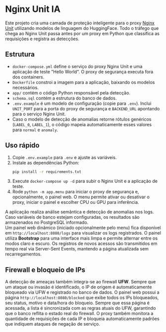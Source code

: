# Nginx Unit IA

Este projeto cria uma camada de proteção inteligente para o proxy [Nginx Unit](https://unit.nginx.org/) utilizando modelos de linguagem do HuggingFace. Todo o tráfego que chega ao Nginx Unit passa antes por um proxy em Python que classifica as requisições e registra as detecções.

## Estrutura
- `docker-compose.yml` define o serviço do proxy Nginx Unit e uma aplicação de teste "Hello World". O proxy de segurança executa fora dos containers.
- `Dockerfile` constroi a imagem para a aplicação, baixando os modelos necessários.
- `app/` contém o código Python responsável pela detecção.
- `schema.sql` contém a estrutura do banco de dados.
- `.env.example` é um modelo de configuração (copie para `.env`). Inclui `UNIT_PORT` para a porta do proxy de segurança e `BACKEND_URL` apontando para o serviço Nginx Unit.
- Caso o modelo de detecção de anomalias retorne rótulos genéricos (`LABEL_0`, `LABEL_1`), o código mapeia automaticamente esses valores para `normal` e `anomaly`.

## Uso rápido
1. Copie `.env.example` para `.env` e ajuste as variáveis.
2. Instale as dependências Python:
   ```bash
   pip install -r requirements.txt
   ```
3. Execute `docker-compose up -d` para subir o Nginx Unit e a aplicação de teste.
4. Rode `python -m app.menu` para iniciar o proxy de segurança e, opcionalmente, o painel web.
   O menu permite ativar ou desativar o proxy, iniciar o painel e escolher CPU ou GPU para inferência.

A aplicação realiza análise semântica e detecção de anomalias nos logs. Caso variáveis de banco estejam configuradas, os resultados são armazenados no PostgreSQL informado.\
Um painel web dinâmico (iniciado opcionalmente pelo menu) fica disponível em `http://localhost:8080/logs` para visualizar os logs registrados. O painel utiliza **Bootstrap** para uma interface mais limpa e permite alternar entre os modos claro e escuro.
Os registros de novos acessos são transmitidos em tempo real via Server-Sent Events, mantendo a página atualizada sem recarregamentos.

## Firewall e bloqueio de IPs

A detecção de ameaças também integra-se ao firewall **UFW**. Sempre que um ataque ou invasão é identificado, o IP de origem é automaticamente bloqueado via UFW e registrado no banco de dados.
O painel web possui a página `http://localhost:8080/blocked` que exibe todos os IPs bloqueados, seu status, motivo e data/hora do bloqueio.
Sempre que essa página é acessada, a lista é sincronizada com as regras atuais do UFW, garantindo que o banco reflita o estado real do firewall.
O proxy também monitora a quantidade de requisições de cada IP e bloqueia automaticamente padrões que indiquem ataques de negação de serviço.
